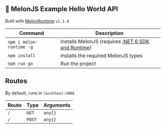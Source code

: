 ## 🍈 MelonJS Example Hello World API

Built with [MelonRuntime](https://github.com/MelonRuntime/MelonRuntime) `v1.1.0`

| Command | Description |
| ------- | ----------- |
| `npm i melon-runtime -g` | Installs MelonJS (requires [.NET 6 SDK and Runtime](https://dotnet.microsoft.com/en-us/download/dotnet/6.0)) |
| `npm install` | Installs the required MelonJS types |
| `npm run go` | Run the project |

## Routes

By default, runs in `localhost:3000`

| Route | Type | Arguments |
| ----- | ---- | --------- |
| `/` | `GET` | `any{}` |
| `/` | `POST` | `any{}` |
